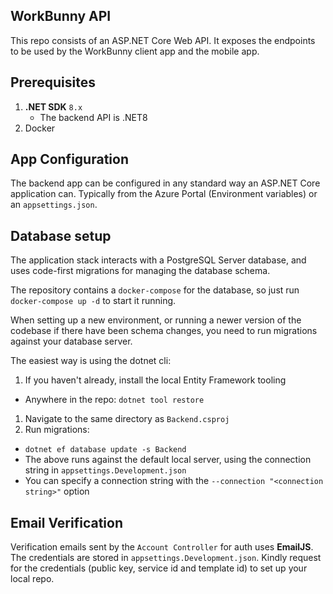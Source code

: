 ## WorkBunny API

This repo consists of an ASP.NET Core Web API. It exposes the endpoints to be used by the WorkBunny client app and the mobile app.

## Prerequisites

1. **.NET SDK** `8.x`
   - The backend API is .NET8
2. Docker

## App Configuration

The backend app can be configured in any standard way an ASP.NET Core application can. Typically from the Azure Portal (Environment variables) or an `appsettings.json`.

## Database setup

The application stack interacts with a PostgreSQL Server database, and uses code-first migrations for managing the database schema.

The repository contains a `docker-compose` for the database, so just run `docker-compose up -d` to start it running.

When setting up a new environment, or running a newer version of the codebase if there have been schema changes, you need to run migrations against your database server.

The easiest way is using the dotnet cli:

1. If you haven't already, install the local Entity Framework tooling

- Anywhere in the repo: `dotnet tool restore`

1. Navigate to the same directory as `Backend.csproj`
1. Run migrations:

- `dotnet ef database update -s Backend`
- The above runs against the default local server, using the connection string in `appsettings.Development.json`
- You can specify a connection string with the `--connection "<connection string>"` option

## Email Verification

Verification emails sent by the `Account Controller` for auth uses **EmailJS**. The credentials are stored in `appsettings.Development.json`. Kindly request for the credentials (public key, service id and template id) to set up your local repo.
